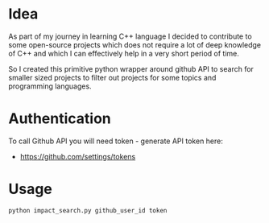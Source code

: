 # Idea
As part of my journey in learning C++ language I decided to contribute to some open-source projects which does not
require a lot of deep knowledge of C++ and which I can effectively help in a very short period of time.

So I created this primitive python wrapper around github API to search for smaller sized projects to filter out projects for some topics and programming languages.

# Authentication
To call Github API you will need token - generate API token here:
- https://github.com/settings/tokens

# Usage
```
python impact_search.py github_user_id token
```

